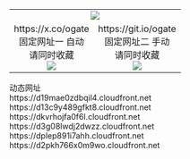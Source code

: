 ﻿<table>
  <tr><td colspan=2 align=center><img src="https://d2pkh766x0m9wo.cloudfront.net/Up/oGate.jpg" /></td></tr>
  <tr>
    <td align=center>https://x.co/ogate<br>固定网址一 自动<br>请同时收藏<br><img src="https://d2pkh766x0m9wo.cloudfront.net/Up/0WMGD1.png" /></td>
    <td align=center>https://git.io/ogate<br>固定网址二 手动<br>请同时收藏<br><img src="https://d2pkh766x0m9wo.cloudfront.net/Up/0WMGD2.png" /></td>
  </tr>
</table>
动态网址
<br>https://d19mae0zdbqil4.cloudfront.net
<br>https://d13c9y489gfkt8.cloudfront.net
<br>https://dkvrhojfa0f6l.cloudfront.net
<br>https://d3g08lwdj2dwzz.cloudfront.net
<br>https://dplep891i7ahh.cloudfront.net
<br>https://d2pkh766x0m9wo.cloudfront.net
